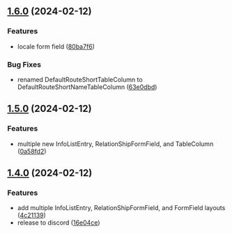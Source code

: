 

## [1.6.0](https://github.com/akira-io/filament-fields/compare/v1.5.0...v1.6.0) (2024-02-12)


### Features

*  locale form field ([80ba7f6](https://github.com/akira-io/filament-fields/commit/80ba7f67b8de12ad79bf0f80f90b7190179eebaa))


### Bug Fixes

* renamed DefaultRouteShortTableColumn to DefaultRouteShortNameTableColumn ([63e0dbd](https://github.com/akira-io/filament-fields/commit/63e0dbd4fd0e953ef9597331760e177ac2e0c145))

## [1.5.0](https://github.com/akira-io/filament-fields/compare/v1.4.0...v1.5.0) (2024-02-12)


### Features

* multiple new InfoListEntry, RelationShipFormField, and TableColumn ([0a58fd2](https://github.com/akira-io/filament-fields/commit/0a58fd2c0079ed13a3e2594f83a7c7ca13e4d594))

## [1.4.0](https://github.com/akira-io/filament-fields/compare/v1.3.0...v1.4.0) (2024-02-12)


### Features

* add multiple InfoListEntry, RelationShipFormField, and FormField layouts ([4c21139](https://github.com/akira-io/filament-fields/commit/4c2113900d51552525703bc422a1012dc93eace6))
* release to discord ([16e04ce](https://github.com/akira-io/filament-fields/commit/16e04cecdb24495938932390d4c4fded480f6038))
